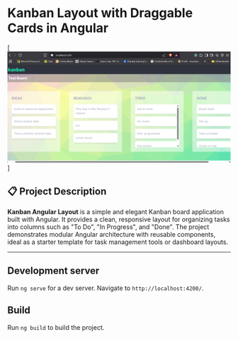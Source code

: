 # Kanban Layout with Draggable Cards in Angular

[![Application Design Illustration](/src/assets/kanban.png)]

## 📋 Project Description

**Kanban Angular Layout** is a simple and elegant Kanban board application built with Angular. It provides a clean, responsive layout for organizing tasks into columns such as "To Do", "In Progress", and "Done". The project demonstrates modular Angular architecture with reusable components, ideal as a starter template for task management tools or dashboard layouts.

---

## Development server

Run `ng serve` for a dev server. Navigate to `http://localhost:4200/`.

## Build

Run `ng build` to build the project.

